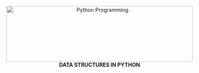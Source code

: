 <p align="center">
   <img src="https://upload.wikimedia.org/wikipedia/commons/thumb/3/31/NumPy_logo_2020.svg/1920px-NumPy_logo_2020.svg.png" alt="Python Programming"
        width="500" height="150">
   <br />
   <b> DATA STRUCTURES IN PYTHON </b>
</p>
